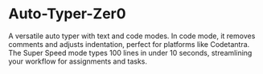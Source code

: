 # Auto-Typer-Zer0
A versatile auto typer with text and code modes. In code mode, it removes comments and adjusts indentation, perfect for platforms like Codetantra. The Super Speed mode types 100 lines in under 10 seconds, streamlining your workflow for assignments and tasks.
